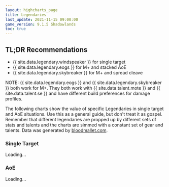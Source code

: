 ```yaml
---
layout: highcharts_page
title: Legendaries
last_update: 2021-11-15 09:00:00
game_version: 9.1.5 Shadowlands
toc: true
---
```


## TL;DR Recommendations
- {{ site.data.legendary.windspeaker }} for single target
- {{ site.data.legendary.eogs }} for M+ and stacked AoE
- {{ site.data.legendary.skybreaker }} for M+ and spread cleave

NOTE: {{ site.data.legendary.eogs }} and {{ site.data.legendary.skybreaker }} both work for M+. They both work with {{ site.data.talent.mote }} and {{ site.data.talent.se }} and have different build preferences for damage profiles.


The following charts show the value of specific Legendaries in single target and AoE situations. Use this as a general guide, but don't treat it as gospel. Remember that different legendaries are propped up by different sets of stats and talents and the charts are simmed with a constant set of gear and talents.
Data was generated by [bloodmallet.com](https://bloodmallet.com).

### Single Target

<div id="bloodmallet_legendary_patchwerk" class="bloodmallet_chart" data-wow-class="shaman" data-wow-spec="elemental" data-type="legendaries" data-background-color="#222" data-font-color="#eee" data-entries="50">Loading...</div>


### AoE

<div id="bloodmallet_legendary_hac" class="bloodmallet_chart" data-wow-class="shaman" data-wow-spec="elemental" data-type="legendaries" data-fight-style="hecticaddcleave" data-background-color="#222" data-font-color="#eee" data-entries="50">Loading...</div>
